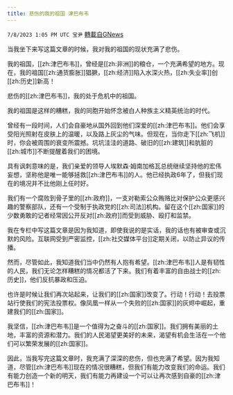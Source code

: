 ```yaml
---
title: 悲伤的我的祖国 津巴布韦
---
```

`7/8/2023 1:05 PM UTC 宝尹` [轉載自GNews](https://gnews.org/articles/1446343)

  
当我坐下来写这篇文章的时候，我对我的祖国的现状充满了悲伤。

我的祖国，[[zh:津巴布韦]]，曾经是[[zh:非洲]]的粮仓，一个充满希望的地方。现在，我的祖国[[zh:通货膨胀]]猖獗，[[zh:经济]]陷入水深火热，[[zh:失业率]]创[[zh:历史]]新高！

悲伤的[[zh:津巴布韦]]，我的处于危机中的祖国。

我的祖国是这样的糟糕，我的同胞开始怀念被白人种族主义精英统治的时代。

曾经有一段时间，人们会自豪地从国外回到他们深爱的[[zh:津巴布韦]]。他们会享受阳光照射在皮肤上的温暖，以及路上灰尘的气味。但现在，当你走下[[zh:飞机]]时，你会被周围的衰变所震撼。坑坑洼洼的道路、破旧的[[zh:建筑]]和肮脏的[[zh:城市]]不断提醒着我们的困境。

具有讽刺意味的是，我们亲爱的领导人埃默森·姆南加格瓦总统继续坚持他的宏伟妄想，坚称他是唯一能够拯救[[zh:津巴布韦]]的人。他已经执政6年了，但我们现在的境况并不比他刚上任时好。

我们有一个腐败到骨子里的[[zh:政府]]，一支对勒索公众贿赂比对保护公众更感兴趣的警察部队，还有一个受制于执政党的[[zh:司法]]机构。留在这个[[zh:国家]]的少数勇敢的记者经常因公开反对[[zh:政府]]而受到威胁、殴打和监禁。

我在专栏中写这篇文章是因为我知道，即使我说的是实话，我的话也有被审查或沉默的风险。互联网受到严密监控，[[zh:社交媒体平台]]定期关闭，以防止异议的传播。

然而，尽管如此，我知道我们当中仍然有人抱有希望。[[zh:津巴布韦]]人是有韧性的人民，我们无论怎样糟糕的情况都活了下来。我们有着丰富的自由战士的[[zh:历史]]，他们反抗暴政和压迫。

也许是时候让我们再次站起来，让我们的[[zh:国家]]改变了。行动！行动！去投票站行使我们的宪法投票权。像凤凰一样从一个失败的[[zh:国家]]的灰烬中崛起，重建我们的[[zh:国家]]。

我坚信，[[zh:津巴布韦]]是一个值得为之奋斗的[[zh:国家]]。我们拥有美丽的土地，丰富的资源和潜力。我们的人民渴望更美好的未来，渴望有机会生活在一个他们可以繁荣发展的[[zh:国家]]。

因此，当我写完这篇文章时，我充满了深深的悲伤，但也充满了希望。因为我知道，尽管[[zh:津巴布韦]]现在的情况很糟糕，但我们有能力改变我们的命运。我们有能力创造一个新的明天，我们有能力再建设一个可以让再次感到自豪的[[zh:津巴布韦]]！
